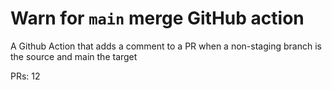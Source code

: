 # Warn for `main` merge GitHub action
A Github Action that adds a comment to a PR when a non-staging branch is the source and main the target

PRs: 12
